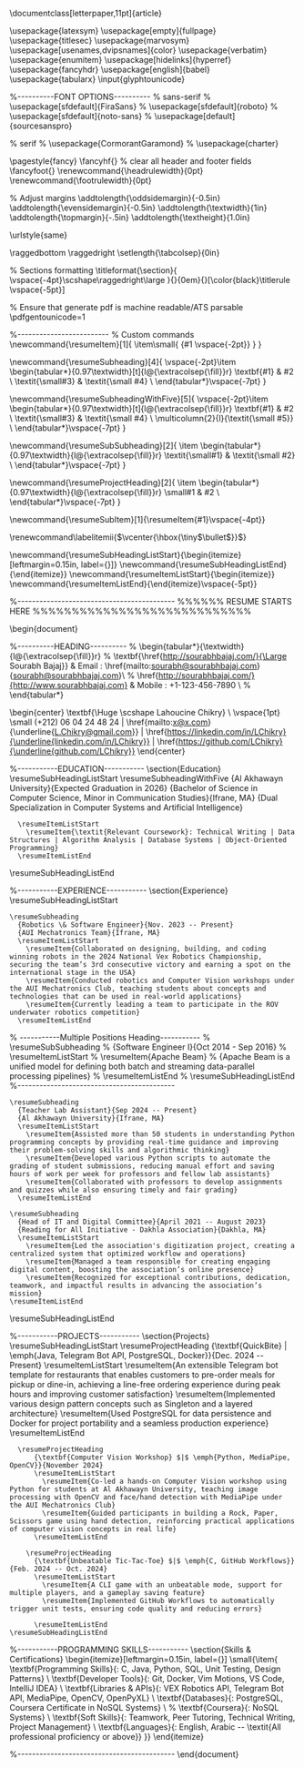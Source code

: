 \documentclass[letterpaper,11pt]{article}

\usepackage{latexsym}
\usepackage[empty]{fullpage}
\usepackage{titlesec}
\usepackage{marvosym}
\usepackage[usenames,dvipsnames]{color}
\usepackage{verbatim}
\usepackage{enumitem}
\usepackage[hidelinks]{hyperref}
\usepackage{fancyhdr}
\usepackage[english]{babel}
\usepackage{tabularx}
\input{glyphtounicode}


%----------FONT OPTIONS----------
% sans-serif
% \usepackage[sfdefault]{FiraSans}
% \usepackage[sfdefault]{roboto}
% \usepackage[sfdefault]{noto-sans}
% \usepackage[default]{sourcesanspro}

% serif
% \usepackage{CormorantGaramond}
% \usepackage{charter}


\pagestyle{fancy}
\fancyhf{} % clear all header and footer fields
\fancyfoot{}
\renewcommand{\headrulewidth}{0pt}
\renewcommand{\footrulewidth}{0pt}

% Adjust margins
\addtolength{\oddsidemargin}{-0.5in}
\addtolength{\evensidemargin}{-0.5in}
\addtolength{\textwidth}{1in}
\addtolength{\topmargin}{-.5in}
\addtolength{\textheight}{1.0in}

\urlstyle{same}

\raggedbottom
\raggedright
\setlength{\tabcolsep}{0in}

% Sections formatting
\titleformat{\section}{
  \vspace{-4pt}\scshape\raggedright\large
}{}{0em}{}[\color{black}\titlerule \vspace{-5pt}]

% Ensure that generate pdf is machine readable/ATS parsable
\pdfgentounicode=1

%-------------------------
% Custom commands
\newcommand{\resumeItem}[1]{
  \item\small{
    {#1 \vspace{-2pt}}
  }
}

\newcommand{\resumeSubheading}[4]{
  \vspace{-2pt}\item
    \begin{tabular*}{0.97\textwidth}[t]{l@{\extracolsep{\fill}}r}
      \textbf{#1} & #2 \\
      \textit{\small#3} & \textit{\small #4} \\
    \end{tabular*}\vspace{-7pt}
}

\newcommand{\resumeSubheadingWithFive}[5]{
  \vspace{-2pt}\item
    \begin{tabular*}{0.97\textwidth}[t]{l@{\extracolsep{\fill}}r}
      \textbf{#1} & #2 \\
      \textit{\small#3} & \textit{\small #4} \\
      \multicolumn{2}{l}{\textit{\small #5}} \\
    \end{tabular*}\vspace{-7pt}
}

\newcommand{\resumeSubSubheading}[2]{
    \item
    \begin{tabular*}{0.97\textwidth}{l@{\extracolsep{\fill}}r}
      \textit{\small#1} & \textit{\small #2} \\
    \end{tabular*}\vspace{-7pt}
}

\newcommand{\resumeProjectHeading}[2]{
    \item
    \begin{tabular*}{0.97\textwidth}{l@{\extracolsep{\fill}}r}
      \small#1 & #2 \\
    \end{tabular*}\vspace{-7pt}
}

\newcommand{\resumeSubItem}[1]{\resumeItem{#1}\vspace{-4pt}}

\renewcommand\labelitemii{$\vcenter{\hbox{\tiny$\bullet$}}$}

\newcommand{\resumeSubHeadingListStart}{\begin{itemize}[leftmargin=0.15in, label={}]}
\newcommand{\resumeSubHeadingListEnd}{\end{itemize}}
\newcommand{\resumeItemListStart}{\begin{itemize}}
\newcommand{\resumeItemListEnd}{\end{itemize}\vspace{-5pt}}

%-------------------------------------------
%%%%%%  RESUME STARTS HERE  %%%%%%%%%%%%%%%%%%%%%%%%%%%%

\begin{document}

%----------HEADING----------
% \begin{tabular*}{\textwidth}{l@{\extracolsep{\fill}}r}
%   \textbf{\href{http://sourabhbajaj.com/}{\Large Sourabh Bajaj}} & Email : \href{mailto:sourabh@sourabhbajaj.com}{sourabh@sourabhbajaj.com}\\
%   \href{http://sourabhbajaj.com/}{http://www.sourabhbajaj.com} & Mobile : +1-123-456-7890 \\
% \end{tabular*}

\begin{center}
    \textbf{\Huge \scshape Lahoucine Chikry} \\ \vspace{1pt}
    \small (+212) 06 04 24 48 24 $|$ \href{mailto:x@x.com}{\underline{L.Chikry@gmail.com}} $|$ 
    \href{https://linkedin.com/in/LChikry}{\underline{linkedin.com/in/LChikry}} $|$
    \href{https://github.com/LChikry}{\underline{github.com/LChikry}}
\end{center}

%-----------EDUCATION-----------
\section{Education}
  \resumeSubHeadingListStart
    \resumeSubheadingWithFive
      {Al Akhawayn University}{Expected Graduation in 2026}
      {Bachelor of Science in Computer Science, Minor in Communication Studies}{Ifrane, MA}
      {Dual Specialization in Computer Systems and Artificial Intelligence}
    
      \resumeItemListStart
        \resumeItem{\textit{Relevant Coursework}: Technical Writing | Data Structures | Algorithm Analysis | Database Systems | Object-Oriented Programming}
      \resumeItemListEnd
  \resumeSubHeadingListEnd
  
%-----------EXPERIENCE-----------
\section{Experience}
  \resumeSubHeadingListStart

    \resumeSubheading
      {Robotics \& Software Engineer}{Nov. 2023 -- Present}
      {AUI Mechatronics Team}{Ifrane, MA}
      \resumeItemListStart
        \resumeItem{Collaborated on designing, building, and coding winning robots in the 2024 National Vex Robotics Championship, securing the team’s 3rd consecutive victory and earning a spot on the international stage in the USA}
        \resumeItem{Conducted robotics and Computer Vision workshops under the AUI Mechatronics Club, teaching students about concepts and technologies that can be used in real-world applications}
        \resumeItem{Currently leading a team to participate in the ROV underwater robotics competition}
      \resumeItemListEnd
      
% -----------Multiple Positions Heading-----------
   % \resumeSubSubheading
   %  {Software Engineer I}{Oct 2014 - Sep 2016}
   %  \resumeItemListStart
   %     \resumeItem{Apache Beam}
   %       {Apache Beam is a unified model for defining both batch and streaming data-parallel processing pipelines}
   %  \resumeItemListEnd
   % \resumeSubHeadingListEnd
%-------------------------------------------

    \resumeSubheading
      {Teacher Lab Assistant}{Sep 2024 -- Present}
      {Al Akhawayn University}{Ifrane, MA}
      \resumeItemListStart
        \resumeItem{Assisted more than 50 students in understanding Python programming concepts by providing real-time guidance and improving their problem-solving skills and algorithmic thinking}
        \resumeItem{Developed various Python scripts to automate the grading of student submissions, reducing manual effort and saving hours of work per week for professors and fellow lab assistants}
        \resumeItem{Collaborated with professors to develop assignments and quizzes while also ensuring timely and fair grading}
      \resumeItemListEnd

    \resumeSubheading
      {Head of IT and Digital Committee}{April 2021 -- August 2023}
      {Reading for All Initiative - Dakhla Association}{Dakhla, MA}
      \resumeItemListStart
        \resumeItem{Led the association's digitization project, creating a centralized system that optimized workflow and operations}
        \resumeItem{Managed a team responsible for creating engaging digital content, boosting the association’s online presence}
        \resumeItem{Recognized for exceptional contributions, dedication, teamwork, and impactful results in advancing the association’s mission}
    \resumeItemListEnd


  \resumeSubHeadingListEnd


%-----------PROJECTS-----------
\section{Projects}
    \resumeSubHeadingListStart
      \resumeProjectHeading
          {\textbf{QuickBite} $|$ \emph{Java, Telegram Bot API, PostgreSQL, Docker}}{Dec. 2024 -- Present}
          \resumeItemListStart
            \resumeItem{An extensible Telegram bot template for restaurants that enables customers to pre-order meals for pickup or dine-in, achieving a line-free ordering experience during peak hours and improving customer satisfaction}
            \resumeItem{Implemented various design pattern concepts such as Singleton and a layered architecture}
            \resumeItem{Used PostgreSQL for data persistence and Docker for project portability and a seamless production experience}
          \resumeItemListEnd
          
      \resumeProjectHeading
          {\textbf{Computer Vision Workshop} $|$ \emph{Python, MediaPipe, OpenCV}}{November 2024}
          \resumeItemListStart
            \resumeItem{Co-led a hands-on Computer Vision workshop using Python for students at Al Akhawayn University, teaching image processing with OpenCV and face/hand detection with MediaPipe under the AUI Mechatronics Club}
            \resumeItem{Guided participants in building a Rock, Paper, Scissors game using hand detection, reinforcing practical applications of computer vision concepts in real life}
          \resumeItemListEnd

        \resumeProjectHeading
          {\textbf{Unbeatable Tic-Tac-Toe} $|$ \emph{C, GitHub Workflows}}{Feb. 2024 -- Oct. 2024}
          \resumeItemListStart
            \resumeItem{A CLI game with an unbeatable mode, support for multiple players, and a gameplay saving feature}
            \resumeItem{Implemented GitHub Workflows to automatically trigger unit tests, ensuring code quality and reducing errors}

          \resumeItemListEnd
    \resumeSubHeadingListEnd


%-----------PROGRAMMING SKILLS-----------
\section{Skills \& Certifications}
 \begin{itemize}[leftmargin=0.15in, label={}]
    \small{\item{
     \textbf{Programming Skills}{: C, Java, Python, SQL, Unit Testing, Design Patterns} \\
     \textbf{Developer Tools}{: Git, Docker, Vim Motions, VS Code, IntelliJ IDEA} \\
     \textbf{Libraries \& APIs}{: VEX Robotics API, Telegram Bot API, MediaPipe, OpenCV, OpenPyXL} \\
     \textbf{Databases}{: PostgreSQL, Coursera Certificate in NoSQL Systems} \\
     % \textbf{Coursera}{: NoSQL Systems} \\
     \textbf{Soft Skills}{: Teamwork, Peer Tutoring, Technical Writing, Project Management} \\
     \textbf{Languages}{: English, Arabic -- \textit{All professional proficiency or above}}
    }}
 \end{itemize}

%-------------------------------------------
\end{document}
